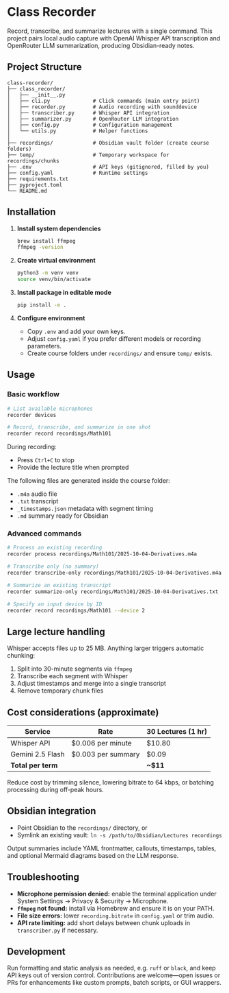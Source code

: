 # Class Recorder

Record, transcribe, and summarize lectures with a single command. This project pairs local audio capture with OpenAI Whisper API transcription and OpenRouter LLM summarization, producing Obsidian-ready notes.

## Project Structure

```
class-recorder/
├── class_recorder/
│   ├── __init__.py
│   ├── cli.py              # Click commands (main entry point)
│   ├── recorder.py         # Audio recording with sounddevice
│   ├── transcriber.py      # Whisper API integration
│   ├── summarizer.py       # OpenRouter LLM integration
│   ├── config.py           # Configuration management
│   └── utils.py            # Helper functions
│
├── recordings/             # Obsidian vault folder (create course folders)
├── temp/                   # Temporary workspace for recordings/chunks
├── .env                    # API keys (gitignored, filled by you)
├── config.yaml             # Runtime settings
├── requirements.txt
├── pyproject.toml
└── README.md
```

## Installation

1. **Install system dependencies**

   ```bash
   brew install ffmpeg
   ffmpeg -version
   ```

2. **Create virtual environment**

   ```bash
   python3 -m venv venv
   source venv/bin/activate
   ```

3. **Install package in editable mode**

   ```bash
   pip install -e .
   ```

4. **Configure environment**

   - Copy `.env` and add your own keys.
   - Adjust `config.yaml` if you prefer different models or recording parameters.
   - Create course folders under `recordings/` and ensure `temp/` exists.

## Usage

### Basic workflow

```bash
# List available microphones
recorder devices

# Record, transcribe, and summarize in one shot
recorder record recordings/Math101
```

During recording:
- Press `Ctrl+C` to stop
- Provide the lecture title when prompted

The following files are generated inside the course folder:
- `.m4a` audio file
- `.txt` transcript
- `_timestamps.json` metadata with segment timing
- `.md` summary ready for Obsidian

### Advanced commands

```bash
# Process an existing recording
recorder process recordings/Math101/2025-10-04-Derivatives.m4a

# Transcribe only (no summary)
recorder transcribe-only recordings/Math101/2025-10-04-Derivatives.m4a

# Summarize an existing transcript
recorder summarize-only recordings/Math101/2025-10-04-Derivatives.txt

# Specify an input device by ID
recorder record recordings/Math101 --device 2
```

## Large lecture handling

Whisper accepts files up to 25 MB. Anything larger triggers automatic chunking:

1. Split into 30-minute segments via `ffmpeg`
2. Transcribe each segment with Whisper
3. Adjust timestamps and merge into a single transcript
4. Remove temporary chunk files

## Cost considerations (approximate)

| Service             | Rate                 | 30 Lectures (1 hr) |
|---------------------|----------------------|--------------------|
| Whisper API         | $0.006 per minute    | $10.80             |
| Gemini 2.5 Flash    | $0.003 per summary   | $0.09              |
| **Total per term**  |                      | **~$11**           |

Reduce cost by trimming silence, lowering bitrate to 64 kbps, or batching processing during off-peak hours.

## Obsidian integration

- Point Obsidian to the `recordings/` directory, or
- Symlink an existing vault: `ln -s /path/to/Obsidian/Lectures recordings`

Output summaries include YAML frontmatter, callouts, timestamps, tables, and optional Mermaid diagrams based on the LLM response.

## Troubleshooting

- **Microphone permission denied:** enable the terminal application under System Settings → Privacy & Security → Microphone.
- **`ffmpeg` not found:** install via Homebrew and ensure it is on your PATH.
- **File size errors:** lower `recording.bitrate` in `config.yaml` or trim audio.
- **API rate limiting:** add short delays between chunk uploads in `transcriber.py` if necessary.

## Development

Run formatting and static analysis as needed, e.g. `ruff` or `black`, and keep API keys out of version control. Contributions are welcome—open issues or PRs for enhancements like custom prompts, batch scripts, or GUI wrappers.

